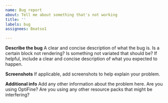 ```yaml
---
name: Bug report
about: Tell me about something that's not working
title: ''
labels: bug
assignees: Beatso1

---
```


**Describe the bug**
A clear and concise description of what the bug is. Is a certain block not rendering? Is something not variated that should be? If helpful, include a clear and concise description of what you expected to happen.

**Screenshots**
If applicable, add screenshots to help explain your problem.

**Additional info**
Add any other information about the problem here. Are you using OptiFine? Are you using any other resource packs that might be interfering?
